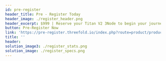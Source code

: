 ```yaml
---
id: pre-register
header_title: Pre - Register Today
header_image: ./register_header.png
header_excerpt: $999 | Reserve your Titan V2 3Node to begin your journey towards generating income by selling capacity. Limited 3Nodes are open to reservation before March 31st, 2021.
button: Pre-Register Now
link: 'https://pre-register.threefold.io/index.php?route=product/product&path=59&product_id=50'
title: ''
header: 
solution_image3: ./register_stats.png
solution_image: ./register_specs.png
---
```


<!-- pricing_plansMain: participate_pricing
pricingPlans: [plan1]
plans: [sec1, sec2, sec3] -->